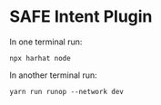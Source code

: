 # SAFE Intent Plugin

In one terminal run:


```shell
npx harhat node
```
In another terminal run:

```shell
yarn run runop --network dev
```
